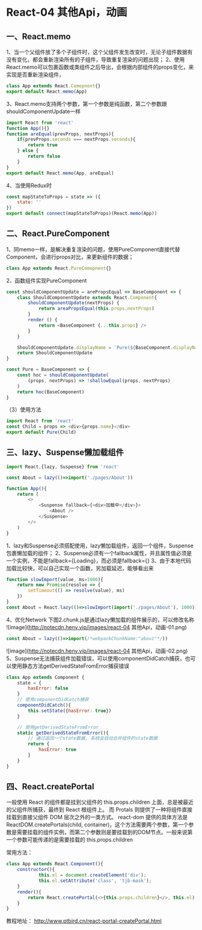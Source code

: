 # React-04 其他Api，动画
## 一、React.memo
1、当一个父组件放了多个子组件时，这个父组件发生改变时，无论子组件数据有没有变化，都会重新渲染所有的子组件，导致重复渲染的问题出现；
2、使用React.memo可以包裹函数或类组件之后导出，会根据内部组件的props变化，来实现是否重新渲染组件，
```js
class App extends React.Comopnent{}
export default React.memo(App)
```
3、React.memo支持两个参数，第一个参数是纯函数，第二个参数跟shouldComponentUpdate一样

```js
import React from 'react'
function App(){}
function areEqual(prevProps, nextProps){
    if(prevProps.seconds === nextProps.seconds){
        return true
    } else {
        return false
    }
}
export default React.memo(App, areEqual)
```
4、当使用Redux时
```js
const mapStateToProps = state => ({
    state: ''
})
export default connect(mapStateToProps)(React.memo(App))
```

## 二、React.PureComponent
1、同memo一样，是解决重复渲染的问题，使用PureComponent直接代替Component，会进行props对比，来更新组件的数据；
```js
class App extends React.PureComopnent{}
```
2、函数组件实现PureComponent
```js
const shouldComponentUpdate = arePropsEqual => BaseComponent => {
    class ShouldComponentUpdate extends React.Component{
        shouldComponentUpdate(nextProps) {
            return areaPropsEqual(this.props.nextProps)
        }
        render () {
            return <BaseComponent {...this.props} />
        }
    }

    ShouldComponentUpdate.displayName = `Pure(${BaseComponent.displayName})`
    return ShouldComponentUpdate
}

const Pure = BaseComponent => {
    const hoc = shouldComponentUpdate(
        (props, nextProps) => !shallowEqual(props, nextProps)
    )
    return hoc(BaseComponent)
}
```
（3）使用方法
```js
import React from 'react'
const Child = props => <div>{props.name}</div>
export default Pure(Child)
```

## 三、lazy、Suspense懒加载组件
```js
import React,{lazy, Suspense} from 'react'

const About = lazy(()=>import('./pages/About'))

function App(){
    return (
        <>
            <Suspense fallback={<div>加载中</div>}>
                <About />
            </Suspense>
        </>
    )
}
```
1、lazy和Suspense必须搭配使用，lazy懒加载组件，返回一个组件，Suspense包裹懒加载的组件；
2、Suspense必须有一个fallback属性，并且属性值必须是一个实例，不能是fallback={Loading}，而必须是fallback={<Loading/>}
3、由于本地代码加载比较快，可以自己实现一个函数，另加载延迟，能够看出来
```js
function slowImport(value, ms=1000){
    return new Promise(resolve => {
        setTimeout(() => resolve(value), ms)
    })
}
const About = React.lazy(()=>slowImport(import('./pages/About'), 1000))
```
4、优化Network
下图2.chunk.js是通过lazy懒加载的组件展示的，可以修改名称
![image](http://notecdn.heny.vip/images/react-04 其他Api，动画-01.png)

```js
const About = lazy(()=>import(/*webpackChunkName:"about"*/))
```
![image](http://notecdn.heny.vip/images/react-04 其他Api，动画-02.png)
5、Suspense无法捕获组件加载错误，可以使用componentDidCatch捕获，也可以使用静态方法getDerivedStateFromError捕获错误
```js
class App extends Component {
    state = {
        hasError: false
    }
    // 使用componentDidCatch捕获
    componentDidCatch(){
        this.setState({hasError: true})
    }

    // 使用getDerivedStateFromError
    static getDerivedStateFromError(){
        // 通过返回一个state数据, 系统会自动合并组件的state数据
        return {
            hasError: true
        }
    }
}
```

## 四、React.createPortal
一般使用 React 的组件都是挂到父组件的 this.props.children 上面，总是被最近的父组件所捕获，最终到 React 根组件上。
而 Protals 则提供了一种将组件直接挂载到直接父组件 DOM 层次之外的一类方式。
react-dom 提供的具体方法是 ReactDOM.createPortals(child, container)，这个方法需要两个参数，第一个参数是需要挂载的组件实例，而第二个参数则是要挂载到的DOM节点。一般来说第一个参数可能传递的是需要挂载的 this.props.children

常用方法：
```js
class App extends React.Component(){
    constructor(){
            this.el = document.createElement('div');
            this.el.setAttribute('class', 'tjb-mask');
    }
    render(){
        return React.createPortal(<>{this.props.children}</>, this.el)
    }
}
```
教程地址： http://www.ptbird.cn/react-portal-createPortal.html
